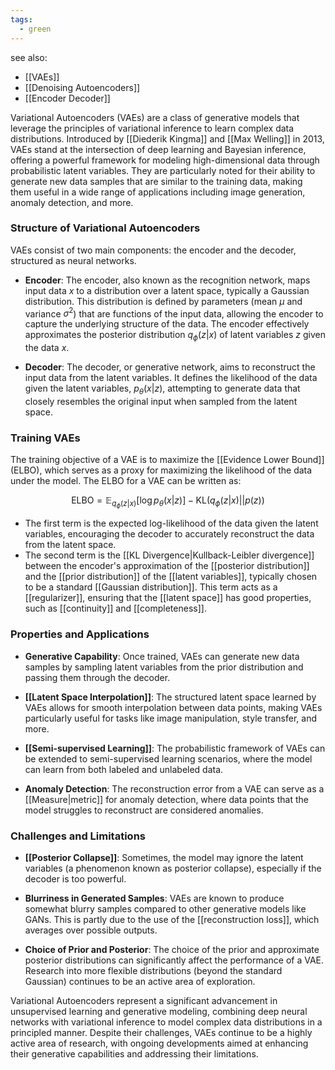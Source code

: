 ```yaml
---
tags:
  - green
---
```


see also:
- [[VAEs]]
- [[Denoising Autoencoders]]
- [[Encoder Decoder]]

Variational Autoencoders (VAEs) are a class of generative models that leverage the principles of variational inference to learn complex data distributions. Introduced by [[Diederik Kingma]] and [[Max Welling]] in 2013, VAEs stand at the intersection of deep learning and Bayesian inference, offering a powerful framework for modeling high-dimensional data through probabilistic latent variables. They are particularly noted for their ability to generate new data samples that are similar to the training data, making them useful in a wide range of applications including image generation, anomaly detection, and more.

### Structure of Variational Autoencoders

VAEs consist of two main components: the encoder and the decoder, structured as neural networks.

- **Encoder**: The encoder, also known as the recognition network, maps input data $x$ to a distribution over a latent space, typically a Gaussian distribution. This distribution is defined by parameters (mean $\mu$ and variance $\sigma^2$) that are functions of the input data, allowing the encoder to capture the underlying structure of the data. The encoder effectively approximates the posterior distribution $q_\phi(z|x)$ of latent variables $z$ given the data $x$.

- **Decoder**: The decoder, or generative network, aims to reconstruct the input data from the latent variables. It defines the likelihood of the data given the latent variables, $p_\theta(x|z)$, attempting to generate data that closely resembles the original input when sampled from the latent space.

### Training VAEs

The training objective of a VAE is to maximize the [[Evidence Lower Bound]] (ELBO), which serves as a proxy for maximizing the likelihood of the data under the model. The ELBO for a VAE can be written as:

$$
\text{ELBO} = \mathbb{E}_{q_\phi(z|x)}[\log p_\theta(x|z)] - \text{KL}(q_\phi(z|x) || p(z))
$$

- The first term is the expected log-likelihood of the data given the latent variables, encouraging the decoder to accurately reconstruct the data from the latent space.
- The second term is the [[KL Divergence|Kullback-Leibler divergence]] between the encoder's approximation of the [[posterior distribution]] and the [[prior distribution]] of the [[latent variables]], typically chosen to be a standard [[Gaussian distribution]]. This term acts as a [[regularizer]], ensuring that the [[latent space]] has good properties, such as [[continuity]] and [[completeness]].

### Properties and Applications

- **Generative Capability**: Once trained, VAEs can generate new data samples by sampling latent variables from the prior distribution and passing them through the decoder.

- **[[Latent Space Interpolation]]**: The structured latent space learned by VAEs allows for smooth interpolation between data points, making VAEs particularly useful for tasks like image manipulation, style transfer, and more.

- **[[Semi-supervised Learning]]**: The probabilistic framework of VAEs can be extended to semi-supervised learning scenarios, where the model can learn from both labeled and unlabeled data.

- **Anomaly Detection**: The reconstruction error from a VAE can serve as a [[Measure|metric]] for anomaly detection, where data points that the model struggles to reconstruct are considered anomalies.

### Challenges and Limitations

- **[[Posterior Collapse]]**: Sometimes, the model may ignore the latent variables (a phenomenon known as posterior collapse), especially if the decoder is too powerful.

- **Blurriness in Generated Samples**: VAEs are known to produce somewhat blurry samples compared to other generative models like GANs. This is partly due to the use of the [[reconstruction loss]], which averages over possible outputs.

- **Choice of Prior and Posterior**: The choice of the prior and approximate posterior distributions can significantly affect the performance of a VAE. Research into more flexible distributions (beyond the standard Gaussian) continues to be an active area of exploration.

Variational Autoencoders represent a significant advancement in unsupervised learning and generative modeling, combining deep neural networks with variational inference to model complex data distributions in a principled manner. Despite their challenges, VAEs continue to be a highly active area of research, with ongoing developments aimed at enhancing their generative capabilities and addressing their limitations.